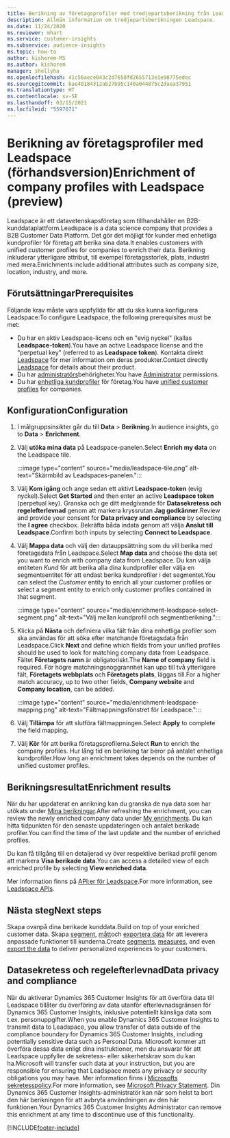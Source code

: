 ```yaml
---
title: Berikning av företagsprofiler med tredjepartsberikning från Leadspace
description: Allmän information om tredjepartsberikningen Leadspace.
ms.date: 11/24/2020
ms.reviewer: mhart
ms.service: customer-insights
ms.subservice: audience-insights
ms.topic: how-to
author: kishorem-MS
ms.author: kishorem
manager: shellyha
ms.openlocfilehash: 41c56aece043c2d7658fd2655713e1e98775edec
ms.sourcegitcommit: bae40184312ab27b95c140a044875c2daea37951
ms.translationtype: HT
ms.contentlocale: sv-SE
ms.lasthandoff: 03/15/2021
ms.locfileid: "5597671"
---
```

# <a name="enrichment-of-company-profiles-with-leadspace-preview"></a><span data-ttu-id="4e206-103">Berikning av företagsprofiler med Leadspace (förhandsversion)</span><span class="sxs-lookup"><span data-stu-id="4e206-103">Enrichment of company profiles with Leadspace (preview)</span></span>

<span data-ttu-id="4e206-104">Leadspace är ett datavetenskapsföretag som tillhandahåller en B2B-kunddataplattform.</span><span class="sxs-lookup"><span data-stu-id="4e206-104">Leadspace is a data science company that provides a B2B Customer Data Platform.</span></span> <span data-ttu-id="4e206-105">Det gör det möjligt för kunder med enhetliga kundprofiler för företag att berika sina data.</span><span class="sxs-lookup"><span data-stu-id="4e206-105">It enables customers with unified customer profiles for companies to enrich their data.</span></span> <span data-ttu-id="4e206-106">Berikning inkluderar ytterligare attribut, till exempel företagsstorlek, plats, industri med mera.</span><span class="sxs-lookup"><span data-stu-id="4e206-106">Enrichments include additional attributes such as company size, location, industry, and more.</span></span>

## <a name="prerequisites"></a><span data-ttu-id="4e206-107">Förutsättningar</span><span class="sxs-lookup"><span data-stu-id="4e206-107">Prerequisites</span></span>

<span data-ttu-id="4e206-108">Följande krav måste vara uppfyllda för att du ska kunna konfigurera Leadspace:</span><span class="sxs-lookup"><span data-stu-id="4e206-108">To configure Leadspace, the following prerequisites must be met:</span></span>

- <span data-ttu-id="4e206-109">Du har en aktiv Leadspace-licens och en "evig nyckel" (kallas **Leadspace-token**).</span><span class="sxs-lookup"><span data-stu-id="4e206-109">You have an active Leadspace license and the “perpetual key” (referred to as **Leadspace token**).</span></span> <span data-ttu-id="4e206-110">Kontakta direkt [Leadspace](https://www.leadspace.com/products/leadspace-on-demand/) för mer information om deras produkter.</span><span class="sxs-lookup"><span data-stu-id="4e206-110">Contact directly [Leadspace](https://www.leadspace.com/products/leadspace-on-demand/) for details about their product.</span></span>
- <span data-ttu-id="4e206-111">Du har [administratörs](permissions.md#administrator)behörigheter.</span><span class="sxs-lookup"><span data-stu-id="4e206-111">You have [Administrator](permissions.md#administrator) permissions.</span></span>
- <span data-ttu-id="4e206-112">Du har [enhetliga kundprofiler](customer-profiles.md) för företag.</span><span class="sxs-lookup"><span data-stu-id="4e206-112">You have [unified customer profiles](customer-profiles.md) for companies.</span></span>

## <a name="configuration"></a><span data-ttu-id="4e206-113">Konfiguration</span><span class="sxs-lookup"><span data-stu-id="4e206-113">Configuration</span></span>

1. <span data-ttu-id="4e206-114">I målgruppsinsikter går du till **Data** > **Berikning**.</span><span class="sxs-lookup"><span data-stu-id="4e206-114">In audience insights, go to **Data** > **Enrichment**.</span></span>

1. <span data-ttu-id="4e206-115">Välj **utöka mina data** på Leadspace-panelen.</span><span class="sxs-lookup"><span data-stu-id="4e206-115">Select **Enrich my data** on the Leadspace tile.</span></span>

   :::image type="content" source="media/leadspace-tile.png" alt-text="Skärmbild av Leadspaces-panelen.":::

1. <span data-ttu-id="4e206-117">Välj **Kom igång** och ange sedan ett aktivt **Leadspace-token** (evig nyckel).</span><span class="sxs-lookup"><span data-stu-id="4e206-117">Select **Get Started** and then enter an active **Leadspace token** (perpetual key).</span></span> <span data-ttu-id="4e206-118">Granska och ge ditt medgivande för **Datasekretess och regelefterlevnad** genom att markera kryssrutan **Jag godkänner**.</span><span class="sxs-lookup"><span data-stu-id="4e206-118">Review and provide your consent for **Data privacy and compliance** by selecting the **I agree** checkbox.</span></span> <span data-ttu-id="4e206-119">Bekräfta båda indata genom att välja **Anslut till Leadspace**.</span><span class="sxs-lookup"><span data-stu-id="4e206-119">Confirm both inputs by selecting **Connect to Leadspace**.</span></span>

1. <span data-ttu-id="4e206-120">Välj **Mappa data** och välj den datauppsättning som du vill berika med företagsdata från Leadspace.</span><span class="sxs-lookup"><span data-stu-id="4e206-120">Select **Map data** and choose the data set you want to enrich with company data from Leadspace.</span></span> <span data-ttu-id="4e206-121">Du kan välja entiteten *Kund* för att berika alla dina kundprofiler eller välja en segmentsentitet för att endast berika kundprofiler i det segmentet.</span><span class="sxs-lookup"><span data-stu-id="4e206-121">You can select the *Customer* entity to enrich all your customer profiles or select a segment entity to enrich only customer profiles contained in that segment.</span></span>

   :::image type="content" source="media/enrichment-leadspace-select-segment.png" alt-text="Välj mellan kundprofil och segmentberikning.":::

1. <span data-ttu-id="4e206-123">Klicka på **Nästa** och definiera vilka fält från dina enhetliga profiler som ska användas för att söka efter matchande företagsdata från Leadspace.</span><span class="sxs-lookup"><span data-stu-id="4e206-123">Click **Next** and define which fields from your unified profiles should be used to look for matching company data from Leadspace.</span></span> <span data-ttu-id="4e206-124">Fältet **Företagets namn** är obligatoriskt.</span><span class="sxs-lookup"><span data-stu-id="4e206-124">The **Name of company** field is required.</span></span> <span data-ttu-id="4e206-125">För högre matchningsnoggrannhet kan upp till två ytterligare fält, **Företagets webbplats** och **Företagets plats**, läggas till.</span><span class="sxs-lookup"><span data-stu-id="4e206-125">For a higher match accuracy, up to two other fields, **Company website** and **Company location**, can be added.</span></span>

   :::image type="content" source="media/enrichment-leadspace-mapping.png" alt-text="Fältmappningsfönstret för Leadspace.":::
   
1. <span data-ttu-id="4e206-127">Välj **Tillämpa** för att slutföra fältmappningen.</span><span class="sxs-lookup"><span data-stu-id="4e206-127">Select **Apply** to complete the field mapping.</span></span>

1. <span data-ttu-id="4e206-128">Välj **Kör** för att berika företagsprofilerna.</span><span class="sxs-lookup"><span data-stu-id="4e206-128">Select **Run** to enrich the company profiles.</span></span> <span data-ttu-id="4e206-129">Hur lång tid en berikning tar beror på antalet enhetliga kundprofiler.</span><span class="sxs-lookup"><span data-stu-id="4e206-129">How long an enrichment takes depends on the number of unified customer profiles.</span></span>

## <a name="enrichment-results"></a><span data-ttu-id="4e206-130">Berikningsresultat</span><span class="sxs-lookup"><span data-stu-id="4e206-130">Enrichment results</span></span>

<span data-ttu-id="4e206-131">När du har uppdaterat en anrikning kan du granska de nya data som har utökats under [Mina berikningar](enrichment-hub.md).</span><span class="sxs-lookup"><span data-stu-id="4e206-131">After refreshing the enrichment, you can review the newly enriched company data under [My enrichments](enrichment-hub.md).</span></span> <span data-ttu-id="4e206-132">Du kan hitta tidpunkten för den senaste uppdateringen och antalet berikade profiler.</span><span class="sxs-lookup"><span data-stu-id="4e206-132">You can find the time of the last update and the number of enriched profiles.</span></span>

<span data-ttu-id="4e206-133">Du kan få tillgång till en detaljerad vy över respektive berikad profil genom att markera **Visa berikade data**.</span><span class="sxs-lookup"><span data-stu-id="4e206-133">You can access a detailed view of each enriched profile by selecting **View enriched data**.</span></span>

<span data-ttu-id="4e206-134">Mer information finns på [API:er för Leadspace](https://support.leadspace.com/hc/en-us/sections/201997649-API).</span><span class="sxs-lookup"><span data-stu-id="4e206-134">For more information, see [Leadspace APIs](https://support.leadspace.com/hc/en-us/sections/201997649-API).</span></span>

## <a name="next-steps"></a><span data-ttu-id="4e206-135">Nästa steg</span><span class="sxs-lookup"><span data-stu-id="4e206-135">Next steps</span></span>

<span data-ttu-id="4e206-136">Skapa ovanpå dina berikade kunddata.</span><span class="sxs-lookup"><span data-stu-id="4e206-136">Build on top of your enriched customer data.</span></span> <span data-ttu-id="4e206-137">Skapa [segment](segments.md), [mått](measures.md)och [exportera data](export-destinations.md) för att leverera anpassade funktioner till kunderna.</span><span class="sxs-lookup"><span data-stu-id="4e206-137">Create [segments](segments.md), [measures](measures.md), and even [export the data](export-destinations.md) to deliver personalized experiences to your customers.</span></span>

## <a name="data-privacy-and-compliance"></a><span data-ttu-id="4e206-138">Datasekretess och regelefterlevnad</span><span class="sxs-lookup"><span data-stu-id="4e206-138">Data privacy and compliance</span></span>

<span data-ttu-id="4e206-139">När du aktiverar Dynamics 365 Customer Insights för att överföra data till Leadspace tillåter du överföring av data utanför efterlevnadsgränsen för Dynamics 365 Customer Insights, inklusive potentiellt känsliga data som t.ex. personuppgifter.</span><span class="sxs-lookup"><span data-stu-id="4e206-139">When you enable Dynamics 365 Customer Insights to transmit data to Leadspace, you allow transfer of data outside of the compliance boundary for Dynamics 365 Customer Insights, including potentially sensitive data such as Personal Data.</span></span> <span data-ttu-id="4e206-140">Microsoft kommer att överföra dessa data enligt dina instruktioner, men du ansvarar för att Leadspace uppfyller de sekretess- eller säkerhetskrav som du kan ha.</span><span class="sxs-lookup"><span data-stu-id="4e206-140">Microsoft will transfer such data at your instruction, but you are responsible for ensuring that Leadspace meets any privacy or security obligations you may have.</span></span> <span data-ttu-id="4e206-141">Mer information finns i [Microsofts sekretesspolicy](https://go.microsoft.com/fwlink/?linkid=396732).</span><span class="sxs-lookup"><span data-stu-id="4e206-141">For more information, see [Microsoft Privacy Statement](https://go.microsoft.com/fwlink/?linkid=396732).</span></span>
<span data-ttu-id="4e206-142">Din Dynamics 365 Customer Insights-administratör kan när som helst ta bort den här berikningen för att avbryta användningen av den här funktionen.</span><span class="sxs-lookup"><span data-stu-id="4e206-142">Your Dynamics 365 Customer Insights Administrator can remove this enrichment at any time to discontinue use of this functionality.</span></span>


[!INCLUDE[footer-include](../includes/footer-banner.md)]